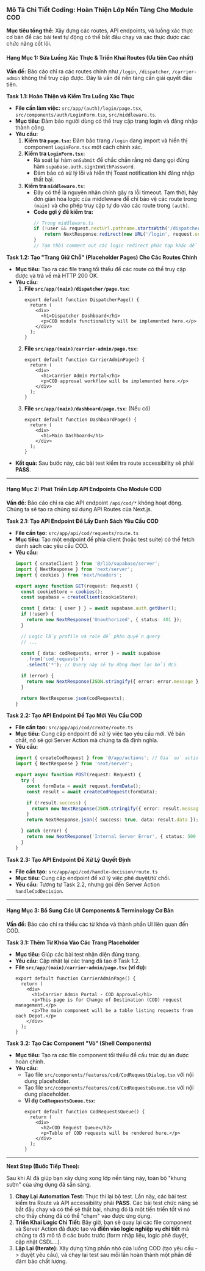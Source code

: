 
### **Mô Tả Chi Tiết Coding: Hoàn Thiện Lớp Nền Tảng Cho Module COD**

**Mục tiêu tổng thể:** Xây dựng các routes, API endpoints, và luồng xác thực cơ bản để các bài test tự động có thể bắt đầu chạy và xác thực được các chức năng cốt lõi.

#### **Hạng Mục 1: Sửa Luồng Xác Thực & Triển Khai Routes (Ưu tiên Cao nhất)**

**Vấn đề:** Báo cáo chỉ ra các routes chính như `/login`, `/dispatcher`, `/carrier-admin` không thể truy cập được. Đây là vấn đề nền tảng cần giải quyết đầu tiên.

**Task 1.1: Hoàn Thiện và Kiểm Tra Luồng Xác Thực**

*   **File cần làm việc:** `src/app/(auth)/login/page.tsx`, `src/components/auth/LoginForm.tsx`, `src/middleware.ts`.
*   **Mục tiêu:** Đảm bảo người dùng có thể truy cập trang login và đăng nhập thành công.
*   **Yêu cầu:**
    1.  **Kiểm tra `page.tsx`:** Đảm bảo trang `/login` đang import và hiển thị component `LoginForm.tsx` một cách chính xác.
    2.  **Kiểm tra `LoginForm.tsx`:**
        *   Rà soát lại hàm `onSubmit` để chắc chắn rằng nó đang gọi đúng hàm `supabase.auth.signInWithPassword`.
        *   Đảm bảo có xử lý lỗi và hiển thị Toast notification khi đăng nhập thất bại.
    3.  **Kiểm tra `middleware.ts`:**
        *   Đây có thể là nguyên nhân chính gây ra lỗi timeout. Tạm thời, hãy đơn giản hóa logic của middleware để chỉ bảo vệ các route trong `(main)` và cho phép truy cập tự do vào các route trong `(auth)`.
        *   **Code gợi ý để kiểm tra:**
            ```typescript
            // Trong middleware.ts
            if (!user && request.nextUrl.pathname.startsWith('/dispatcher')) {
                return NextResponse.redirect(new URL('/login', request.url));
            }
            // Tạm thời comment out các logic redirect phức tạp khác để debug.
            ```

**Task 1.2: Tạo "Trang Giữ Chỗ" (Placeholder Pages) Cho Các Routes Chính**

*   **Mục tiêu:** Tạo ra các file trang tối thiểu để các route có thể truy cập được và trả về mã HTTP 200 OK.
*   **Yêu cầu:**
    1.  **File `src/app/(main)/dispatcher/page.tsx`:**
        ```tsx
        export default function DispatcherPage() {
          return (
            <div>
              <h1>Dispatcher Dashboard</h1>
              <p>COD module functionality will be implemented here.</p>
            </div>
          );
        }
        ```
    2.  **File `src/app/(main)/carrier-admin/page.tsx`:**
        ```tsx
        export default function CarrierAdminPage() {
          return (
            <div>
              <h1>Carrier Admin Portal</h1>
              <p>COD approval workflow will be implemented here.</p>
            </div>
          );
        }
        ```
    3.  **File `src/app/(main)/dashboard/page.tsx`:** (Nếu có)
        ```tsx
        export default function DashboardPage() {
          return (
            <div>
              <h1>Main Dashboard</h1>
            </div>
          );
        }
        ```
*   **Kết quả:** Sau bước này, các bài test kiểm tra route accessibility sẽ phải **PASS**.

---

#### **Hạng Mục 2: Phát Triển Lớp API Endpoints Cho Module COD**

**Vấn đề:** Báo cáo chỉ ra các API endpoint `/api/cod/*` không hoạt động. Chúng ta sẽ tạo ra chúng sử dụng API Routes của Next.js.

**Task 2.1: Tạo API Endpoint Để Lấy Danh Sách Yêu Cầu COD**

*   **File cần tạo:** `src/app/api/cod/requests/route.ts`
*   **Mục tiêu:** Tạo một endpoint để phía client (hoặc test suite) có thể fetch danh sách các yêu cầu COD.
*   **Yêu cầu:**
    ```typescript
    import { createClient } from '@/lib/supabase/server';
    import { NextResponse } from 'next/server';
    import { cookies } from 'next/headers';

    export async function GET(request: Request) {
      const cookieStore = cookies();
      const supabase = createClient(cookieStore);

      const { data: { user } } = await supabase.auth.getUser();
      if (!user) {
        return new NextResponse('Unauthorized', { status: 401 });
      }

      // Logic lấy profile và role để phân quyền query
      // ...
      
      const { data: codRequests, error } = await supabase
        .from('cod_requests')
        .select('*'); // Query này sẽ tự động được lọc bởi RLS

      if (error) {
        return new NextResponse(JSON.stringify({ error: error.message }), { status: 500 });
      }

      return NextResponse.json(codRequests);
    }
    ```

**Task 2.2: Tạo API Endpoint Để Tạo Mới Yêu Cầu COD**

*   **File cần tạo:** `src/app/api/cod/create/route.ts`
*   **Mục tiêu:** Cung cấp endpoint để xử lý việc tạo yêu cầu mới. Về bản chất, nó sẽ gọi Server Action mà chúng ta đã định nghĩa.
*   **Yêu cầu:**
    ```typescript
    import { createCodRequest } from '@/app/actions'; // Giả sử action của bạn ở đây
    import { NextResponse } from 'next/server';

    export async function POST(request: Request) {
      try {
        const formData = await request.formData();
        const result = await createCodRequest(formData);

        if (!result.success) {
          return new NextResponse(JSON.stringify({ error: result.message }), { status: 400 });
        }
        return NextResponse.json({ success: true, data: result.data });

      } catch (error) {
        return new NextResponse('Internal Server Error', { status: 500 });
      }
    }
    ```

**Task 2.3: Tạo API Endpoint Để Xử Lý Quyết Định**
*   **File cần tạo:** `src/app/api/cod/handle-decision/route.ts`
*   **Mục tiêu:** Cung cấp endpoint để xử lý việc phê duyệt/từ chối.
*   **Yêu cầu:** Tương tự Task 2.2, nhưng gọi đến Server Action `handleCodDecision`.

---

#### **Hạng Mục 3: Bổ Sung Các UI Components & Terminology Cơ Bản**

**Vấn đề:** Báo cáo chỉ ra thiếu các từ khóa và thành phần UI liên quan đến COD.

**Task 3.1: Thêm Từ Khóa Vào Các Trang Placeholder**

*   **Mục tiêu:** Giúp các bài test nhận diện đúng trang.
*   **Yêu cầu:** Cập nhật lại các trang đã tạo ở Task 1.2.
*   **File `src/app/(main)/carrier-admin/page.tsx` (ví dụ):**
    ```tsx
    export default function CarrierAdminPage() {
      return (
        <div>
          <h1>Carrier Admin Portal - COD Approval</h1>
          <p>This page is for Change of Destination (COD) request management.</p>
          <p>The main component will be a table listing requests from each Depot.</p>
        </div>
      );
    }
    ```

**Task 3.2: Tạo Các Component "Vỏ" (Shell Components)**

*   **Mục tiêu:** Tạo ra các file component tối thiểu để cấu trúc dự án được hoàn chỉnh.
*   **Yêu cầu:**
    *   Tạo file `src/components/features/cod/CodRequestDialog.tsx` với nội dung placeholder.
    *   Tạo file `src/components/features/cod/CodRequestsQueue.tsx` với nội dung placeholder.
    *   **Ví dụ `CodRequestsQueue.tsx`:**
        ```tsx
        export default function CodRequestsQueue() {
          return (
            <div>
              <h2>COD Request Queue</h2>
              <p>Table of COD requests will be rendered here.</p>
            </div>
          );
        }
        ```

---
**Next Step (Bước Tiếp Theo):**

Sau khi AI đã giúp bạn xây dựng xong lớp nền tảng này, toàn bộ "khung sườn" của ứng dụng đã sẵn sàng.
1.  **Chạy Lại Automation Test:** Thực thi lại bộ test. Lần này, các bài test kiểm tra Route và API accessibility phải **PASS**. Các bài test chức năng sẽ bắt đầu chạy và có thể sẽ thất bại, nhưng đó là một tiến triển tốt vì nó cho thấy chúng đã có thể "chạm" vào được ứng dụng.
2.  **Triển Khai Logic Chi Tiết:** Bây giờ, bạn sẽ quay lại các file component và Server Action đã được tạo và **điền vào logic nghiệp vụ chi tiết** mà chúng ta đã mô tả ở các bước trước (form nhập liệu, logic phê duyệt, cập nhật CSDL...).
3.  **Lặp Lại (Iterate):** Xây dựng từng phần nhỏ của luồng COD (tạo yêu cầu -> duyệt yêu cầu), và chạy lại test sau mỗi lần hoàn thành một phần để đảm bảo chất lượng.